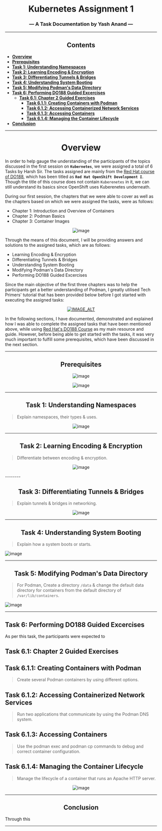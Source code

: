 <div align="center">


<!-- add technical charcha logo postgres session 3 -->
# Kubernetes Assignment 1        
### — A Task Documentation by Yash Anand —    

_____________________________________________________________________________________                        

## Contents
</div>

  - [**Overview**](#overview)
  - [**Prerequisites**](#prerequisites)
  - [**Task 1: Understanding Namespaces**](#task-1-understanding-namespaces)
  - [**Task 2: Learning Encoding \& Encryption**](#task-2-learning-encoding--encryption)
  - [**Task 3: Differentiating Tunnels \& Bridges**](#task-3-differentiating-tunnels--bridges)
  - [**Task 4: Understanding System Booting**](#task-4-understanding-system-booting)
  - [**Task 5: Modifying Podman's Data Directory**](#task-5-modifying-podmans-data-directory)
  - [**Task 6: Performing DO188 Guided Excercises**](#task-6-performing-do188-guided-excercises)
    - [**Task 6.1: Chapter 2 Guided Exercises**](#task-61-chapter-2-guided-exercises)
      - [**Task 6.1.1: Creating Containers with Podman**](#task-611-creating-containers-with-podman)
      - [**Task 6.1.2: Accessing Containerized Network Services**](#task-612-accessing-containerized-network-services)
      - [**Task 6.1.3: Accessing Containers**](#task-613-accessing-containers)
      - [**Task 6.1.4: Managing the Container Lifecycle**](#task-614-managing-the-container-lifecycle)
  - [**Conclusion**](#conclusion)
 
_____________________________________________________________________________________      
<div align="center">
   
# **Overview** 
</div>

In order to help gauge the understanding of the participants of the topics discussed in the first session on **`Kubernetes`**, we were assigned a total of 6 Tasks by Harsh Sir. The tasks assigned are mainly from the [Red Hat course of DO188](https://rol.redhat.com/rol/app/courses/do188-4.12/pages/pr01), which has been titled as **`Red Hat OpenShift Development I`**. Though the title of this course does not contain `Kuberenetes` in it, we can still understand its basics since OpenShift uses Kuberenetes underneath. 

During our first session, the chapters that we were able to cover as well as the chapters based on which we were assigned the tasks, were as follows:
-  Chapter 1: Introduction and Overview of Containers
-  Chapter 2: Podman Basics
-  Chapter 3: Container Images

<div align="center">     

![image](https://i.imgur.com/JN9QoAE.png)
   </div>

Through the means of this document, I will be providing answers and solutions to the assigned tasks, which are as follows:
- Learning Encoding & Encryption
- Differentiating Tunnels & Bridges
- Understanding System Booting
- Modifying Podman's Data Directory
- Performing DO188 Guided Excercises

Since the main objective of the first three chapters was to help the participants get a better understanding of Podman, I greatly utilised Tech Primers' tutorial that has been provided below before I got started with executing the assigned tasks: 

<div align="center">     

[![IMAGE_ALT](https://img.youtube.com/vi/Za2BqzeZjBk/maxresdefault.jpg)](https://www.youtube.com/watch?v=Za2BqzeZjBk)
   </div>

In the following sections, I have documented, demonstrated and explained how I was able to complete the assigned tasks that have been mentioned above, while using [Red Hat's DO188 Course](https://rol.redhat.com/rol/app/courses/do188-4.12/pages/pr01) as my main resource and guide. However, before being able to get started with the tasks, it was very much important to fulfill some prerequisites, which have been discussed in the next section.

<!-- yt links add krne de vaste:
0 or 1 or 2 or 3 or 4, 0 (big) to 4 (small)
hqdefault.jpg <- high quality
mqdefault.jpg <- medium quality
sddefault.jpg <- standard definition
maxresdefault.jpg <- maximum resolution -->

_____________________________________________________________________________________     

<div align="center">
   
## **Prerequisites**
</div>

<div align="center">     

![image](https://ashnik-images.s3.amazonaws.com/prod/wp-content/uploads/2021/02/20050444/Postgresql-w-400x106.png)
   </div>

<div align="center">

![image](https://i.imgur.com/6cPtjnt.gif)
</div>

--------





















<div align="center">

## **Task 1: Understanding Namespaces**
</div>

> Explain namespaces, their types & uses.        

<div align="center">

![image](https://i.imgur.com/6cPtjnt.gif)
</div>

--------

<div align="center">
   
## **Task 2: Learning Encoding & Encryption**
</div>

> Differentiate between encoding & encryption.
> 
<div align="center">

![image](https://i.imgur.com/6cPtjnt.gif)
</div>
--------

<div align="center">

## **Task 3: Differentiating Tunnels & Bridges** 
</div>

> Explain tunnels & bridges in networking.
> 
<div align="center">

![image](https://i.imgur.com/6cPtjnt.gif)
</div>

--------

<div align="center">
   
## **Task 4: Understanding System Booting**

</div>

> Explain how a system boots or starts.
>
> <div align="center">

![image](https://i.imgur.com/6cPtjnt.gif)
</div>

_____________________________


<div align="center">
   
## **Task 5: Modifying Podman's Data Directory**

</div>

> For Podman, Create a directory `/data` & change the default data directory for containers from the default directory of `/var/lib/containers`.
>
> <div align="center">

![image](https://i.imgur.com/6cPtjnt.gif)
</div>

_____________________________

## **Task 6: Performing DO188 Guided Excercises**

</div>

As per this task, the participants were expected to 

## **Task 6.1: Chapter 2 Guided Exercises**
## **Task 6.1.1: Creating Containers with Podman**
> Create several Podman containers by using different options.


## **Task 6.1.2: Accessing Containerized Network Services**
> Run two applications that communicate by using the Podman DNS system.

## **Task 6.1.3: Accessing Containers**
> Use the podman exec and podman cp commands to debug and correct container configuration.

## **Task 6.1.4: Managing the Container Lifecycle**
> Manage the lifecycle of a container that runs an Apache HTTP server.


<div align="center">

![image](https://i.imgur.com/6cPtjnt.gif)
</div>

_____________________________


  <div align="center">

## **Conclusion**
</div>

Through this 

--------

